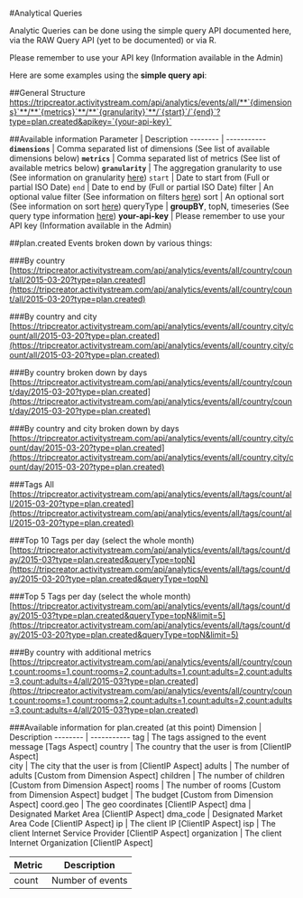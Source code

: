 #Analytical Queries

Analytic Queries can be done using the simple query API documented here, via the RAW Query API (yet to be documented) or via R.

Please remember to use your API key (Information available in the Admin)


Here are some examples using the **simple query api**:

##General Structure
https://tripcreator.activitystream.com/api/analytics/events/all/**`{dimensions}`**/**`{metrics}`**/**`{granularity}`**/`{start}`/`{end}`?type=plan.created&apikey=`{your-api-key}`

##Available information
Parameter | Description
-------- | -----------
**`dimensions`** | Comma separated list of dimensions (See list of available dimensions below) 
**`metrics`** | Comma separated list of metrics (See list of available metrics below) 
**`granularity`** | The aggregation granularity to use (See information on granularity [here](/analytics.html#analytic-queries))
`start` | Date to start from (Full or partial ISO Date) 
`end` | Date to end by (Full or partial ISO Date)
filter | An optional value filter (See information on filters [here](/analytics.html#analytic-queries))
sort | An optional sort (See information on sort [here](/analytics.html#analytic-queries))
queryType | **groupBY**, topN, timeseries (See query type information [here](/analytics.html#query-types))
**your-api-key** | Please remember to use your API key (Information available in the Admin)

##plan.created Events broken down by various things: 

###By country
[https://tripcreator.activitystream.com/api/analytics/events/all/country/count/all/2015-03-20?type=plan.created](https://tripcreator.activitystream.com/api/analytics/events/all/country/count/all/2015-03-20?type=plan.created)

###By country and city
[https://tripcreator.activitystream.com/api/analytics/events/all/country,city/count/all/2015-03-20?type=plan.created](https://tripcreator.activitystream.com/api/analytics/events/all/country,city/count/all/2015-03-20?type=plan.created)

###By country broken down by days
[https://tripcreator.activitystream.com/api/analytics/events/all/country/count/day/2015-03-20?type=plan.created](https://tripcreator.activitystream.com/api/analytics/events/all/country/count/day/2015-03-20?type=plan.created)

###By country and city broken down by days
[https://tripcreator.activitystream.com/api/analytics/events/all/country,city/count/day/2015-03-20?type=plan.created](https://tripcreator.activitystream.com/api/analytics/events/all/country,city/count/day/2015-03-20?type=plan.created)

###Tags All
[https://tripcreator.activitystream.com/api/analytics/events/all/tags/count/all/2015-03-20?type=plan.created](https://tripcreator.activitystream.com/api/analytics/events/all/tags/count/all/2015-03-20?type=plan.created)

###Top 10 Tags per day (select the whole month)
[https://tripcreator.activitystream.com/api/analytics/events/all/tags/count/day/2015-03?type=plan.created&queryType=topN](https://tripcreator.activitystream.com/api/analytics/events/all/tags/count/day/2015-03-20?type=plan.created&queryType=topN)

###Top 5 Tags per day (select the whole month)
[https://tripcreator.activitystream.com/api/analytics/events/all/tags/count/day/2015-03?type=plan.created&queryType=topN&limit=5](https://tripcreator.activitystream.com/api/analytics/events/all/tags/count/day/2015-03-20?type=plan.created&queryType=topN&limit=5)

###By country with additional metrics
[https://tripcreator.activitystream.com/api/analytics/events/all/country/count,count:rooms=1,count:rooms=2,count:adults=1,count:adults=2,count:adults=3,count:adults=4/all/2015-03?type=plan.created](https://tripcreator.activitystream.com/api/analytics/events/all/country/count,count:rooms=1,count:rooms=2,count:adults=1,count:adults=2,count:adults=3,count:adults=4/all/2015-03?type=plan.created)

###Available information for plan.created (at this point)
Dimension | Description
-------- | -----------
tag | The tags assigned to the event message [Tags Aspect] 
country | The country that the user is from [ClientIP Aspect]  
city | The city that the user is from [ClientIP Aspect] 
adults | The number of adults [Custom from Dimension Aspect] 
children | The number of children [Custom from Dimension Aspect] 
rooms | The number of rooms [Custom from Dimension Aspect] 
budget | The budget [Custom from Dimension Aspect]
coord.geo | The geo coordinates [ClientIP Aspect]
dma | Designated Market Area [ClientIP Aspect]
dma_code | Designated Market Area Code [ClientIP Aspect]
ip | The client IP [ClientIP Aspect]
isp | The client Internet Service Provider [ClientIP Aspect] 
organization | The client Internet Organization [ClientIP Aspect]

Metric | Description
-------- | -----------
count | Number of events 

